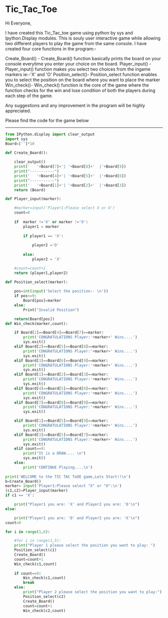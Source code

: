 # Tic_Tac_Toe


Hi Everyone,

I have created this Tic_Tac_toe game using python by sys and Ipython.Display modules.
This is souly user interactive game while allowing two different players to play the game from the same console.
I have created four core functions in the program:-

Create_Board() - Create_Board() function basically prints the board on your console everytime you enter your choice on the board.
Player_input() - Player_input() function makes you select two choices from the ingame markers ie:-'X' and 'O'
Position_select()- Position_select function enables you to select the position on the board where you want to place the marker
Win_check()- Win_check() function is the core of the game where the function checks for the win and lose condition of both the players during each step of the game.


Any suggestions and any improvement in the program will be highly appreciated.

Please find the code for the game below
_______________________________________________________________________________________
```python
from IPython.display import clear_output
import sys
Board=['']*10

def Create_Board():
	
	clear_output()
	print('   '+Board[7]+'| '+Board[8]+'  |'+Board[9])
	print("-----------")
	print('   '+Board[4]+'| '+Board[5]+'  |'+Board[6])
	print("-----------")
	print('   '+Board[1]+'| '+Board[2]+'  |'+Board[3])
	return (Board)

def Player_input(marker):

	#marker=input('Player1:Please select X or O')
	count=0
	
	if  marker !='X' or marker !='O':
		player1 = marker
		
		if player1 == 'X':
			
			player2 ='O'
			
		else:
			player2 = 'X'

	#count=count+1
	return (player1,player2)

def Position_select(marker):
	
	pos=int(input('Select the position:- \n'))
	if pos<=9:
		Board[pos]=marker
	else:
		Print("Invalid Position")

	return(Board[pos])
def Win_check(marker,count):

	if Board[1]==Board[4]==Board[7]==marker:
		print('CONGRATULATIONS Player:'+marker+' Wins....')
		sys.exit()
	elif Board[2]==Board[5]==Board[8]==marker:
		print('CONGRATULATIONS Player:'+marker+' Wins....')
		sys.exit()
	elif Board[3]==Board[6]==Board[9]==marker:
		print('CONGRATULATIONS Player:'+marker+' Wins....')
		sys.exit()
	elif Board[1]==Board[2]==Board[3]==marker:
		print('CONGRATULATIONS Player:'+marker+' Wins....')
		sys.exit()
	elif Board[4]==Board[5]==Board[6]==marker:
		print('CONGRATULATIONS Player:'+marker+' Wins....')
		sys.exit()
	elif Board[7]==Board[8]==Board[9]==marker:
		print('CONGRATULATIONS Player:'+marker+' Wins....')
		sys.exit()

	elif Board[1]==Board[5]==Board[9]==marker:
		print('CONGRATULATIONS Player:'+marker+' Wins....')
		sys.exit()
	elif Board[3]==Board[5]==Board[7]==marker:
		print('CONGRATULATIONS Player:'+marker+' Wins....')
		sys.exit()
	elif count==9:
		print("It is a DRAW.... \n")
		sys.exit()
	else:
		print('CONTINUE Playing....\n')
    
print('WELCOME to the TIC TAC ToOE game,Lets Start!!\n')
b=Create_Board()
marker= input('Player1:Please select "X" or "O":\n')
(c1,c2)=Player_input(marker)
if c1 == 'X':

	print("Player1 you are: 'X' and Player2 you are: 'O'\n")
else:

	print("Player1 you are: 'O' and Player2 you are: 'X'\n")
count=0

for i in range(1,6):

	#for i in range(1,5):
	print("Player 1 please select the position you want to play: ")
	Position_select(c1)
	Create_Board() 
	count=count+1
	Win_check(c1,count)
	
	if count==9:	
		Win_check(c1,count)
		break
	else:
		print("Player 2 please select the position you want to play:")
		Position_select(c2)
		Create_Board()
		count=count+1
		Win_check(c2,count)
		
```

